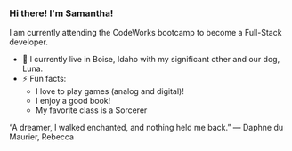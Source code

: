 ### Hi there! I'm Samantha!
I am currently attending the CodeWorks bootcamp to become a Full-Stack developer. 
- 🌛 I currently live in Boise, Idaho with my significant other and our dog, Luna.
- ⚡ Fun facts: 
    - I love to play games (analog and digital)! 
    - I enjoy a good book!
    - My favorite class is a Sorcerer

“A dreamer, I walked enchanted, and nothing held me back.” ― Daphne du Maurier, Rebecca

<!--
**SamanthaBullington/SamanthaBullington** is a ✨ _special_ ✨ repository because its `README.md` (this file) appears on your GitHub profile.

Here are some ideas to get you started:

- 🔭 I’m currently working on ...
- 🌱 I’m currently learning ...
- 👯 I’m looking to collaborate on ...
- 🤔 I’m looking for help with ...
- 💬 Ask me about ...
- 📫 How to reach me: ...
- 😄 Pronouns: ...
- ⚡ Fun fact: I love to play games (analog and digital)! 
-->
